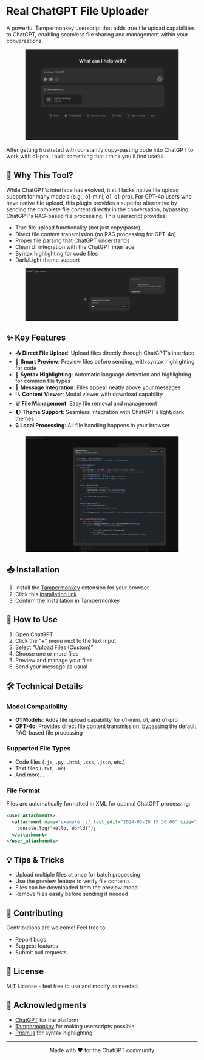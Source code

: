 # Real ChatGPT File Uploader

A powerful Tampermonkey userscript that adds true file upload capabilities to ChatGPT, enabling seamless file sharing and management within your conversations.

<div align="center">
  <img src="images/1.png" alt="ChatGPT File Upload Interface" style="max-width: 80%; height: auto;">
</div>

After getting frustrated with constantly copy-pasting code into ChatGPT to work with o1-pro, I built something that I think you'll find useful.

## 🌟 Why This Tool?


While ChatGPT's interface has evolved, it still lacks native file upload support for many models (e.g., o1-mini, o1, o1-pro). 
For GPT-4o users who have native file upload, this plugin provides a superior alternative by sending the complete file content directly in the conversation, bypassing ChatGPT's RAG-based file processing. This userscript provides:

- True file upload functionality (not just copy/paste)
- Direct file content transmission (no RAG processing for GPT-4o)
- Proper file parsing that ChatGPT understands
- Clean UI integration with the ChatGPT interface
- Syntax highlighting for code files
- Dark/Light theme support

<div align="center">
  <img src="images/2.png" alt="File Preview and Management" style="max-width: 80%; height: auto;">
</div>

## ✨ Key Features

- 📤 **Direct File Upload**: Upload files directly through ChatGPT's interface
- 👀 **Smart Preview**: Preview files before sending, with syntax highlighting for code
- 🎨 **Syntax Highlighting**: Automatic language detection and highlighting for common file types
- 📝 **Message Integration**: Files appear neatly above your messages
- 🔍 **Content Viewer**: Modal viewer with download capability
- 🗑️ **File Management**: Easy file removal and management
- 🌓 **Theme Support**: Seamless integration with ChatGPT's light/dark themes
- 🔒 **Local Processing**: All file handling happens in your browser

<div align="center">
  <img src="images/3.png" alt="File Content Viewer" style="max-width: 80%; height: auto;">
</div>

## 📥 Installation

1. Install the [Tampermonkey](https://www.tampermonkey.net/) extension for your browser
2. Click this [installation link](https://raw.githubusercontent.com/clad3815/chatgpt-file-uploader/main/src/chatgpt-upload-files-plugin.user.js)
3. Confirm the installation in Tampermonkey

## 🚀 How to Use

1. Open ChatGPT
2. Click the "+" menu next to the text input
3. Select "Upload Files (Custom)"
4. Choose one or more files
5. Preview and manage your files
6. Send your message as usual

## 🛠️ Technical Details

### Model Compatibility
- **O1 Models**: Adds file upload capability for o1-mini, o1, and o1-pro
- **GPT-4o**: Provides direct file content transmission, bypassing the default RAG-based file processing

### Supported File Types
- Code files (`.js`, `.py`, `.html`, `.css`, `.json`, etc.)
- Text files (`.txt`, `.md`)
- And more...

### File Format
Files are automatically formatted in XML for optimal ChatGPT processing:

```xml
<user_attachments>
  <attachment name="example.js" last_edit="2024-03-20 15:30:00" size="1.2 KB">
    console.log("Hello, World!");
  </attachment>
</user_attachments>
```

## 💡 Tips & Tricks

- Upload multiple files at once for batch processing
- Use the preview feature to verify file contents
- Files can be downloaded from the preview modal
- Remove files easily before sending if needed

## 🤝 Contributing

Contributions are welcome! Feel free to:
- Report bugs
- Suggest features
- Submit pull requests

## 📜 License

MIT License - feel free to use and modify as needed.

## 🙏 Acknowledgments

- [ChatGPT](https://chat.openai.com) for the platform
- [Tampermonkey](https://www.tampermonkey.net/) for making userscripts possible
- [Prism.js](https://prismjs.com/) for syntax highlighting

---

<div align="center">
Made with ❤️ for the ChatGPT community
</div>